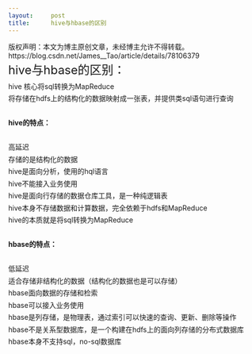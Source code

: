 ```yaml
---
layout:     post
title:      hive与hbase的区别
---
```

<div id="article_content" class="article_content clearfix csdn-tracking-statistics" data-pid="blog" data-mod="popu_307" data-dsm="post">
								<div class="article-copyright">
					版权声明：本文为博主原创文章，未经博主允许不得转载。					https://blog.csdn.net/James__Tao/article/details/78106379				</div>
								            <link rel="stylesheet" href="https://csdnimg.cn/release/phoenix/template/css/ck_htmledit_views-f76675cdea.css">
						<div class="htmledit_views" id="content_views">
                
<div style="line-height:1.75;"><span style="font-size:24px;">hive与hbase的区别：</span></div>
<div style="line-height:1.75;font-size:14px;">hive 核心将sql转换为MapReduce</div>
<div style="line-height:1.75;font-size:14px;">将存储在hdfs上的结构化的数据映射成一张表，并提供类sql语句进行查询</div>
<div style="line-height:1.75;font-size:14px;"></div>
<div style="line-height:1.75;font-size:14px;"><br></div>
<div style="line-height:1.75;font-size:14px;"><strong>hive的特点：</strong></div>
<div style="line-height:1.75;font-size:14px;"><br></div>
<div style="line-height:1.75;font-size:14px;">高延迟</div>
<div style="line-height:1.75;font-size:14px;">存储的是结构化的数据 </div>
<div style="line-height:1.75;font-size:14px;">hive是面向分析，使用的hql语言</div>
<div style="line-height:1.75;font-size:14px;">hive不能接入业务使用 </div>
<div style="line-height:1.75;font-size:14px;">hive是面向行存储的数据仓库工具，是一种纯逻辑表</div>
<div style="line-height:1.75;font-size:14px;">hive本身不存储数据和计算数据，完全依赖于hdfs和MapReduce</div>
<div style="line-height:1.75;font-size:14px;">hive的本质就是将sql转换为MapReduce</div>
<div style="line-height:1.75;font-size:14px;"></div>
<div style="line-height:1.75;font-size:14px;"><br></div>
<div style="line-height:1.75;font-size:14px;"><strong>hbase的特点：</strong></div>
<div style="line-height:1.75;font-size:14px;"><br></div>
<div style="line-height:1.75;font-size:14px;">低延迟</div>
<div style="line-height:1.75;font-size:14px;">适合存储非结构化的数据（结构化的数据也是可以存储）</div>
<div style="line-height:1.75;font-size:14px;">hbase面向数据的存储和检索</div>
<div style="line-height:1.75;font-size:14px;">hbase可以接入业务使用</div>
<div style="line-height:1.75;font-size:14px;">hbase是列存储，是物理表，通过索引可以快速的查询、更新、删除等操作</div>
<div style="line-height:1.75;font-size:14px;">hbase不是关系型数据库，是一个构建在hdfs上的面向列存储的分布式数据库</div>
<div style="line-height:1.75;font-size:14px;">hbase本身不支持sql，no-sql数据库</div>
<div style="line-height:1.75;font-size:14px;"><br></div>
            </div>
                </div>